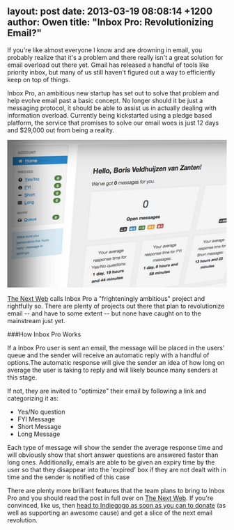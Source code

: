 layout: post
date: 2013-03-19 08:08:14 +1200
author: Owen
title: "Inbox Pro: Revolutionizing Email?"
----

If you're like almost everyone I know and are drowning in email, you probably realize that it's a problem and there really isn't a great solution for email overload out there yet. Gmail has released a handful of tools like priority inbox, but many of us still haven't figured out a way to efficiently keep on top of things.

Inbox Pro, an ambitious new startup has set out to solve that problem and help evolve email past a basic concept. No longer should it be just a messaging protocol, it should be able to assist us in actually dealing with information overload. Currently being kickstarted using a pledge based platform, the service that promises to solve our email woes is just 12 days and $29,000 out from being a reality.

![Inbox Pro Screenshot](/media/2013-03-19-inbox-pro.png)

[The Next Web](http://thenextweb.com/voice/2013/02/08/inboxpro-com-structured-communications/) calls Inbox Pro a "frighteningly ambitious" project and rightfully so. There are plenty of projects out there that plan to revolutionize email -- and have to some extent -- but none have caught on to the mainstream just yet.

###How Inbox Pro Works

If a Inbox Pro user is sent an email, the message will be placed in the users' queue and the sender will receive an automatic reply with a handful of options.The automatic response will give the sender an idea of how long on average the user is taking to reply and will likely bounce many senders at this stage.

If not, they are invited to "optimize" their email by following a link and categorizing it as:

 - Yes/No question
 - FYI Message
 - Short Message
 - Long Message

Each type of message will show the sender the average response time and will obviously show that short answer questions are answered faster than long ones. Additionally, emails are able to be given an expiry time by the user so that they disappear into the 'expired' box if they are not dealt with in time and the sender is notified of this case

There are plenty more brilliant features that the team plans to bring to Inbox Pro and you should read the post in full over on [The Next Web](http://thenextweb.com/voice/2013/02/08/inboxpro-com-structured-communications/). If you're convinced, like us, then [head to Indiegogo as soon as you can to donate](http://www.indiegogo.com/projects/inbox-pro-a-revolution-in-email) (as well as supporting an awesome cause) and get a slice of the next email revolution.
